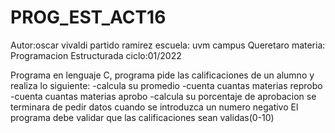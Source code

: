 # PROG_EST_ACT16
Autor:oscar vivaldi partido ramirez 
escuela: uvm campus Queretaro
materia: Programacion Estructurada
ciclo:01/2022

Programa en lenguaje C, programa pide las calificaciones de un alumno y realiza lo siguiente:
	-calcula su promedio
	-cuenta cuantas materias reprobo
	-cuenta cuantas materias aprobo
	-calcula su porcentaje de aprobacion
se terminara de pedir datos cuando se introduzca un numero negativo
El programa debe validar que las calificaciones sean validas(0-10)